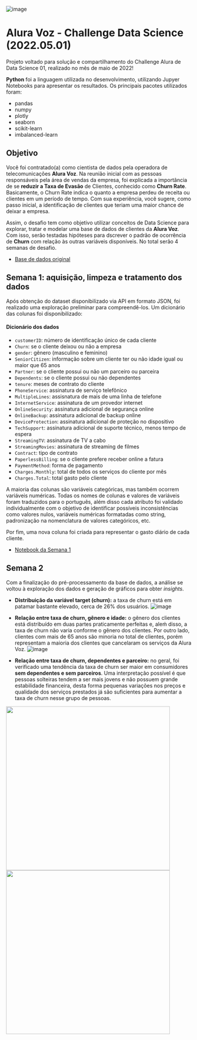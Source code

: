 ![image](https://user-images.githubusercontent.com/40372626/172276528-0debe6ed-8d19-4a76-8ecc-1723d1db894d.png)

# Alura Voz - Challenge Data Science (2022.05.01)

Projeto voltado para solução e compartilhamento do Challenge Alura de Data Science 01, realizado no mẽs de maio de 2022!

**Python** foi a linguagem utilizada no desenvolvimento, utilizando Jupyer Notebooks para apresentar os resultados. Os principais pacotes utilizados foram:
* pandas
* numpy
* plotly
* seaborn
* scikit-learn
* imbalanced-learn

## Objetivo

Você foi contratado(a) como cientista de dados pela operadora de telecomunicações **Alura Voz**. Na reunião inicial com as pessoas responsáveis pela área de vendas da empresa, foi explicada a importância de se **reduzir a Taxa de Evasão** de Clientes, conhecido como **Churn Rate**. Basicamente, o Churn Rate indica o quanto a empresa perdeu de receita ou clientes em um período de tempo. Com sua experiência, você sugere, como passo inicial, a identificação de clientes que teriam uma maior chance de deixar a empresa. 

Assim, o desafio tem como objetivo utilizar conceitos de Data Science para explorar, tratar e modelar uma base de dados de clientes da **Alura Voz**. Com isso, serão testadas hipóteses para dscrever o padrão de ocorrência de **Churn** com relação às outras variáveis disponíveis. No total serão 4 semanas de desafio.

* [Base de dados original
](https://raw.githubusercontent.com/sthemonica/alura-voz/main/Dados/Telco-Customer-Churn.json)

## Semana 1: aquisição, limpeza e tratamento dos dados
Após obtenção do dataset disponibilizado via API em formato JSON, foi realizado uma exploração preliminar para compreendê-los. Um dicionário das colunas foi disponibilizado:

#### Dicionário dos dados
* `customerID`: número de identificação único de cada cliente
* `Churn`: se o cliente deixou ou não a empresa 
* `gender`: gênero (masculino e feminino) 
* `SeniorCitizen`: informação sobre um cliente ter ou não idade igual ou maior que 65 anos 
* `Partner`:  se o cliente possui ou não um parceiro ou parceira
* `Dependents`: se o cliente possui ou não dependentes
* `tenure`:  meses de contrato do cliente
* `PhoneService`: assinatura de serviço telefônico 
* `MultipleLines`: assisnatura de mais de uma linha de telefone 
* `InternetService`: assinatura de um provedor internet 
* `OnlineSecurity`: assinatura adicional de segurança online 
* `OnlineBackup`: assinatura adicional de backup online 
* `DeviceProtection`: assinatura adicional de proteção no dispositivo 
* `TechSupport`: assinatura adicional de suporte técnico, menos tempo de espera
* `StreamingTV`: assinatura de TV a cabo 
* `StreamingMovies`: assinatura de streaming de filmes 
* `Contract`: tipo de contrato
* `PaperlessBilling`: se o cliente prefere receber online a fatura
* `PaymentMethod`: forma de pagamento
* `Charges.Monthly`: total de todos os serviços do cliente por mês
* `Charges.Total`: total gasto pelo cliente

A maioria das colunas são variáveis categóricas, mas também ocorrem variáveis numéricas. Todas os nomes de colunas e valores de variáveis foram traduzidos para o português, além disso cada atributo foi validado individualmente com o objetivo de identificar possíveis inconsistências como valores nulos, variáveis numéricas formatadas como string, padronização na nomenclatura de valores categóricos, etc.

Por fim, uma nova coluna foi criada para representar o gasto diário de cada cliente.

* [Notebook da Semana 1
](https://raw.githubusercontent.com/jackson-simionato/challenge_alura_DS01/main/week_1_challenge_alura_DS_2022_05.ipynb)

## Semana 2
Com a finalização do pré-processamento da base de dados, a análise se voltou à exploração dos dados e geração de gráficos para obter *insights*.

* **Distribuição da variável target (churn):** a taxa de churn está em patamar bastante elevado, cerca de 26% dos usuários.
![image](https://user-images.githubusercontent.com/40372626/174589405-1e0dfe3f-07d6-428c-81c2-2ba6c1b5bde2.png)

* **Relação entre taxa de churn, gênero e idade:** o gênero dos clientes está distribuído em duas partes praticamente perfeitas e, aleḿ disso, a taxa de churn não varia conforme o gênero dos clientes. Por outro lado, clientes com mais de 65 anos são minoria no total de clientes, porém representam a maioria dos clientes que cancelaram os serviços da Alura Voz.
![image](https://user-images.githubusercontent.com/40372626/174590393-f646325b-b40a-4888-9f3e-d2130c0f643f.png)


* **Relação entre taxa de churn, dependentes e parceiro:** no geral, foi verificado uma tendência da taxa de churn ser maior em consumidores **sem dependentes e sem parceiros**. Uma interpretação possível é que pessoas solteiras tendem a ser mais jovens e não possuem grande estabilidade financeira, desta forma pequenas variações nos preços e qualidade dos serviços prestados já são suficientes para aumentar a taxa de churn nesse grupo de pessoas.

<img src="https://user-images.githubusercontent.com/40372626/174592618-d7bb93d1-dd28-4fdc-b552-899c7e94c2e7.png" width="445"/> <img src="https://user-images.githubusercontent.com/40372626/174592645-f0094e55-5560-4999-84d0-b24d2fd7bd0e.png" width="445"/> 
